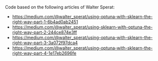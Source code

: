 Code based on the following articles of Walter Sperat:
- https://medium.com/@walter_sperat/using-optuna-with-sklearn-the-right-way-part-1-6b4ad0ab2451
- https://medium.com/@walter_sperat/using-sklearn-with-optuna-the-right-way-part-2-244ce874e3ff
- https://medium.com/@walter_sperat/using-optuna-with-sklearn-the-right-way-part-3-3a072f97dca4
- https://medium.com/@walter_sperat/using-optuna-with-sklearn-the-right-way-part-4-1e17eb2696fe